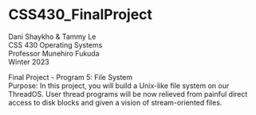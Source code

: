 # CSS430_FinalProject   
Dani Shaykho & Tammy Le  
CSS 430 Operating Systems   
Professor Munehiro Fukuda   
Winter 2023  

Final Project - Program 5: File System   
Purpose: In this project, you will build a Unix-like file system on our ThreadOS. User thread programs will be now relieved from painful direct access to disk blocks and given a vision of stream-oriented files.  
